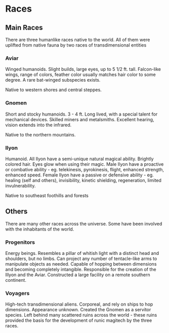 # Races



## Main Races

There are three humanlike races native to the world. All of them were uplifted from native fauna by two races of transdimensional entities

### Aviar

Winged humanoids. Slight builds, large eyes, up to 5 1/2 ft. tall.
Falcon-like wings, range of colors, feather color usually matches hair color to some degree.
A rare bat-winged subspecies exists.

Native to western shores and central steppes.

### Gnomen

Short and stocky humanoids. 3 - 4 ft. Long lived, with a special talent for mechanical devices.
Skilled miners and metalsmiths. Excellent hearing, vision extends into the infrared.

Native to the northern mountains.

### Ilyon

Humanoid. All Ilyon have a semi-unique natural magical ability. Brightly colored hair. Eyes glow when using their magic.
Male Ilyon have a proactive or combative ability - eg. telekinesis, pyrokinesis, flight, enhanced strength, enhanced speed.
Female Ilyon have a passive or defensive ability - eg. healing (self and others), invisibility, kinetic shielding, regeneration, limited invulnerability.

Native to southeast foothills and forests

## Others

There are many other races across the universe. Some have been involved with the inhabitants of the world.

### Progenitors

Energy beings. Resembles a pillar of whitish light with a distinct head and shoulders, but no limbs. Can project any number of tentacle-like arms to manipulate objects as needed. Capable of hopping between dimensions and becoming completely intangible.
Responsible for the creation of the Illyon and the Aviar. Constructed a large facility on a remote southern continent.

### Voyagers

High-tech transdimensional aliens. Corporeal, and rely on ships to hop dimensions. Appearance unknown.
Created the Gnomen as a servitor species. Left behind many scattered ruins across the world - these ruins provided the basis for the development of runic magitech by the three races.